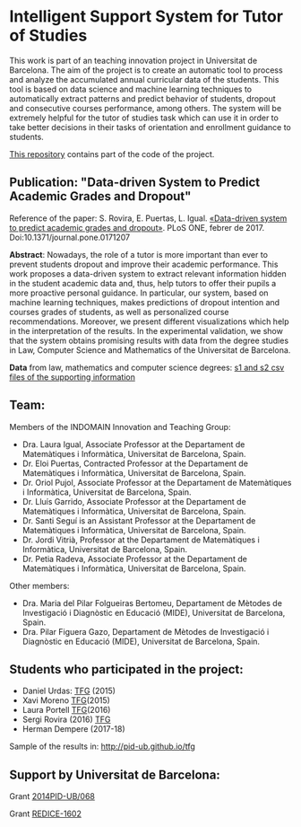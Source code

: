
Intelligent Support System for Tutor of Studies
================================================

This work is part of an teaching innovation project in Universitat de Barcelona. 
The aim of the project is to create an automatic tool to process and analyze the accumulated annual curricular data of the students.
This tool is based on data science and machine learning techniques to automatically extract patterns and predict behavior of students, dropout and consecutive courses performance, among others.
The system will be extremely helpful for the tutor of studies task which can use it in order to take better decisions in their tasks of orientation and enrollment guidance to students.

[This repository](https://github.com/pid-ub/pid-UB) contains part of the code of the project.


## Publication: "Data-driven System to Predict Academic Grades and Dropout"

Reference of the paper: S. Rovira, E. Puertas, L. Igual. [«Data-driven system to predict academic grades and dropout»](http://journals.plos.org/plosone/article?id=10.1371/journal.pone.0171207). PLoS ONE, febrer de 2017. Doi:10.1371/journal.pone.0171207

**Abstract**:
Nowadays, the role of a tutor is more important than ever to prevent students dropout and improve their academic performance. This work proposes a data-driven system to
extract relevant information hidden in the student academic data and, thus, help tutors to offer their pupils a more proactive personal guidance. In particular, our system,
based on machine learning techniques, makes predictions of dropout intention and courses grades of students, as well as personalized course recommendations. Moreover,
we present different visualizations which help in the interpretation of the results. In the experimental validation, we show that the system obtains promising results with data
from the degree studies in Law, Computer Science and Mathematics of the Universitat de Barcelona.

**Data** from law, mathematics and computer science degrees: [s1 and s2 csv files of the supporting information](http://journals.plos.org/plosone/article?id=10.1371/journal.pone.0171207#sec022)

## Team:

Members of the INDOMAIN Innovation and Teaching Group:
- Dra. Laura Igual, Associate Professor at the Departament de Matemàtiques i Informàtica, Universitat de Barcelona, Spain. 
- Dr. Eloi Puertas, Contracted Professor at the Departament de Matemàtiques i Informàtica, Universitat de Barcelona, Spain. 
- Dr. Oriol Pujol, Associate Professor at the Departament de Matemàtiques i Informàtica, Universitat de Barcelona, Spain. 
- Dr. Lluís Garrido, Associate Professor at the Departament de Matemàtiques i Informàtica, Universitat de Barcelona, Spain. 
- Dr. Santi Seguí is an Assistant Professor at the Departament de Matemàtiques i Informàtica, Universitat de Barcelona, Spain. 
- Dr. Jordi Vitrià, Professor at the Departament de Matemàtiques i Informàtica, Universitat de Barcelona, Spain. 
- Dr. Petia Radeva, Associate Professor at the Departament de Matemàtiques i Informàtica, Universitat de Barcelona, Spain. 

Other members:
- Dra. Maria del Pilar Folgueiras Bertomeu, Departament de Mètodes de Investigació i Diagnòstic en Educació (MIDE), Universitat de Barcelona, Spain. 
- Dra. Pilar Figuera Gazo, Departament de Mètodes de Investigació i Diagnòstic en Educació (MIDE), Universitat de Barcelona, Spain. 


## Students who participated in the project:

- Daniel Urdas: [TFG](http://diposit.ub.edu/dspace/handle/2445/68450) (2015)
- Xavi Moreno [TFG](http://diposit.ub.edu/dspace/handle/2445/67262)(2015)
- Laura Portell [TFG](http://diposit.ub.edu/dspace/handle/2445/105682)(2016)
- Sergi Rovira (2016) [TFG](http://diposit.ub.edu/dspace/handle/2445/119113)
- Herman Dempere (2017-18)

Sample of the results in: http://pid-ub.github.io/tfg


## Support by Universitat de Barcelona:

Grant [2014PID-UB/068](http://mid.ub.edu/webpmid/content/sistema-intel%E2%80%A2ligent-de-suport-al-tutor-d%E2%80%99estudis)

Grant [REDICE-1602](http://www.ub.edu/ice/node/79)


